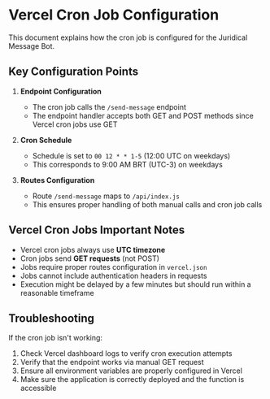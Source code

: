 # Vercel Cron Job Configuration

This document explains how the cron job is configured for the Juridical Message Bot.

## Key Configuration Points

1. **Endpoint Configuration**
   - The cron job calls the `/send-message` endpoint
   - The endpoint handler accepts both GET and POST methods since Vercel cron jobs use GET

2. **Cron Schedule**
   - Schedule is set to `00 12 * * 1-5` (12:00 UTC on weekdays)
   - This corresponds to 9:00 AM BRT (UTC-3) on weekdays

3. **Routes Configuration**
   - Route `/send-message` maps to `/api/index.js`
   - This ensures proper handling of both manual calls and cron job calls

## Vercel Cron Jobs Important Notes

- Vercel cron jobs always use **UTC timezone**
- Cron jobs send **GET requests** (not POST)
- Jobs require proper routes configuration in `vercel.json`
- Jobs cannot include authentication headers in requests
- Execution might be delayed by a few minutes but should run within a reasonable timeframe

## Troubleshooting

If the cron job isn't working:

1. Check Vercel dashboard logs to verify cron execution attempts
2. Verify that the endpoint works via manual GET request
3. Ensure all environment variables are properly configured in Vercel
4. Make sure the application is correctly deployed and the function is accessible
